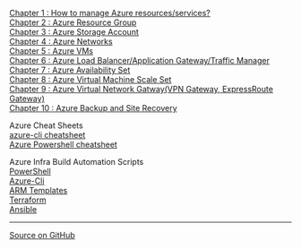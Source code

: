 
[Chapter 1 : How to manage Azure resources/services?](azure-management-tools-authentication.md)  
[Chapter 2 : Azure Resource Group](azure-rg.md)  
[Chapter 3 : Azure Storage Account](azure-storage-account.md)  
[Chapter 4 : Azure Networks](azure-networks/index.md)  
[Chapter 5 : Azure VMs](azure-vms.md)  
[Chapter 6 : Azure Load Balancer/Application Gateway/Traffic Manager](azure-lb-ag-tm/index.md)    
[Chapter 7 : Azure Availability Set](azure-avail-set.md)  
[Chapter 8 : Azure Virtual Machine Scale Set](azure-vmss.md)  
[Chapter 9 : Azure Virtual Network Gatway(VPN Gateway, ExpressRoute Gateway)](azure-virtual-network-gateway/index.md)  
[Chapter 10 : Azure Backup and Site Recovery](azure-backup-site-recovery.md)  

Azure Cheat Sheets  
[azure-cli cheatsheet](azure-cli-cheatsheet.md)  
[Azure Powershell cheatsheet](azure-powershell-cheatsheet.md)  

Azure Infra Build Automation Scripts   
[PowerShell](https://github.com/hclpandv/azure-infra-build-automation/tree/dev/azure-powershell)    
[Azure-Cli](https://github.com/hclpandv/azure-infra-build-automation/tree/dev/azure-cli)  
[ARM Templates](https://github.com/hclpandv/azure-infra-build-automation/tree/dev/arm-templates)  
[Terraform](https://github.com/hclpandv/azure-infra-build-automation/tree/dev/terraform)  
[Ansible](https://github.com/hclpandv/azure-infra-build-automation/tree/dev/ansible)  
  
  
  
  
---
[Source on GitHub](https://github.com/hclpandv/azure-cloud-training-material)  


